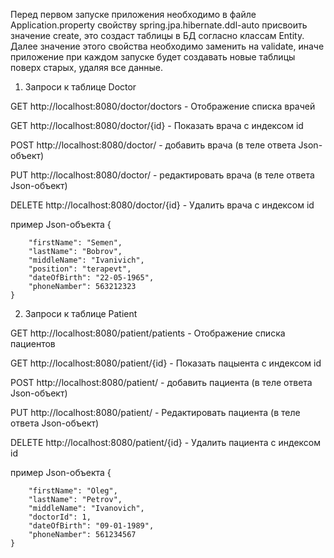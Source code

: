 Перед первом запуске приложения необходимо в файле Application.property свойству spring.jpa.hibernate.ddl-auto присвоить значение create,
это создаст таблицы в БД согласно классам Entity. Далее значение этого свойства необходимо заменить на validate, иначе приложение при каждом запуске будет создавать новые таблицы
поверх старых, удаляя все данные.


1. Запроси к таблице Doctor

GET http://localhost:8080/doctor/doctors  - Отображение списка врачей

GET http://localhost:8080/doctor/{id}  - Показать врача с индексом id

POST http://localhost:8080/doctor/  - добавить врача (в теле ответа Json-объект)

PUT http://localhost:8080/doctor/  - редактировать врача (в теле ответа Json-объект)

DELETE http://localhost:8080/doctor/{id}  - Удалить врача с индексом id

пример Json-объекта
{

        "firstName": "Semen",
        "lastName": "Bobrov",
        "middleName": "Ivanivich",
        "position": "terapevt",
        "dateOfBirth": "22-05-1965",
        "phoneNamber": 563212323
    }

2. Запроси к таблице Patient

GET http://localhost:8080/patient/patients  - Отображение списка пациентов

GET http://localhost:8080/patient/{id}  - Показать пацыента с индексом id

POST http://localhost:8080/patient/  - добавить пациента (в теле ответа Json-объект)

PUT http://localhost:8080/patient/  - Редактировать пациента  (в теле ответа Json-объект)

DELETE http://localhost:8080/patient/{id}  - Удалить пациента с индексом id

пример Json-объекта
{
   
        "firstName": "Oleg",
        "lastName": "Petrov",
        "middleName": "Ivanovich",
        "doctorId": 1,
        "dateOfBirth": "09-01-1989",
        "phoneNamber": 561234567
    }


